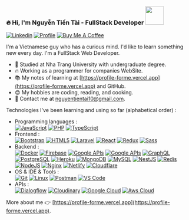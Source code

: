 ###  🔥 Hi, I'm Nguyễn Tiến Tài - FullStack Developer  <a href="https://profile-forme.surge.sh" target="_blank"><img src="https://res.cloudinary.com/ecommerce2021/image/upload/v1659065987/avatar/logo_begsn1.png" width="50"></a>
[![Linkedin](https://img.shields.io/badge/-LinkedIn-blue?style=flat&logo=Linkedin&logoColor=white&link=https://www.linkedin.com/in/dinhanhthi/)](https://www.linkedin.com/in/tai-nguyen-tien-787545213/)
[![Profile](https://img.shields.io/badge/-My%20Notes-009e22?style=flat&logo=data:image/png;base64,iVBORw0KGgoAAAANSUhEUgAAAA4AAAARCAQAAABHwVUUAAAAxklEQVQYlYWROw6BQRSFp1LRW4BaqUCswAJsQYJoJDQsAI0VSIgIpUKjIgqxAIlGoSXexPNz+ecvMDi3uvnmzD0zVymFkwI9ui/Vo4JH4SDEhE9diSkCZMkzZ0Wblq6pwBspJdcGWUgzJEqDOk3S1DTES5IyGwbi37FmL0eqNnQToc+RMQkZkCVHnI4NXYQZcZZmz/ZZOy429JGhJIHepQP5ZeKn/jr1zJMZWmkPZmi9c/ktUNCAtNP625kZ/tqKeuQtmvd5B5bhnUU8EVlfAAAAAElFTkSuQmCC&link=https://profile-forme.surge.sh)](https://profile-forme.surge.sh)
[![Buy Me A Coffee](https://img.shields.io/badge/-Buy%20Me%20A%20Coffee-db4c4c?style=flat&logo=buy-me-a-coffee&logoColor=ffffff&link=https://ko-fi.com/tientainguyen)](https://ko-fi.com/tientainguyen)

I'm a Vietnamese guy who has a curious mind. I'd like to learn something new every day. I'm a FullStack Web Developer.

- 🌱 Studied at Nha Trang University with undergraduate degree.
- 🔥 Working as a programmer for companies WebSite.
- 📚 My notes of learning at [https://profile-forme.vercel.app](https://profile-forme.vercel.app) and GitHub.
- 😍 My hobbies are coding, reading, and cooking.
- 💌 Contact me at [nguyentientai10@gmail.com](mailto:nguyentientai10@gmail.com).

Technologies I've been learning and using so far (alphabetical order) :

- Programming languages : <br />
    [![JavaScript](https://img.shields.io/badge/-JavaScript-eee?style=flat-square&logo=javascript&logoColor=DD9C25)](https://profile-forme.vercel.app)
    <!-- [![R Lang](https://img.shields.io/badge/-R%20Lang-eee?style=flat-square&logo=r&logoColor=276dc3)](https://profile-forme.vercel.app) -->
    <!-- [![Ruby](http://img.shields.io/badge/-Ruby-eee?style=flat-square&logo=ruby&logoColor=CC342D)](https://profile-forme.vercel.app) -->
    [![PHP](http://img.shields.io/badge/-PHP-eee?style=flat-square&logo=php&logoColor=4951aa)](https://profile-forme.vercel.app)
    [![TypeScript](http://img.shields.io/badge/-TypeScript-eee?style=flat-square&logo=typescript&logoColor=3178C6)](https://profile-forme.vercel.app)
- Frontend : <br />
    [![Bootstrap](http://img.shields.io/badge/-Bootstrap-eee?style=flat-square&logo=bootstrap&logoColor=563D7C)](https://profile-forme.vercel.app)
    [![HTML5](http://img.shields.io/badge/-HTML5-eee?style=flat-square&logo=html5&logoColor=E34F26)](https://profile-forme.vercel.app)
    [![Laravel](https://img.shields.io/badge/-Laravel-eee?style=flat-square&logo=laravel&logoColor=fb503b)](https://profile-forme.vercel.app)
    [![React](https://img.shields.io/badge/-React-eee?style=flat-square&logo=react&logoColor=0088cc)](https://profile-forme.vercel.app)
    [![Redux](https://img.shields.io/badge/-Redux-eee?style=flat-square&logo=redux&logoColor=9932CC)](https://profile-forme.vercel.app)
    [![Sass](https://img.shields.io/badge/-SASS-eee?style=flat-square&logo=sass&logoColor=CC6699)](https://profile-forme.vercel.app)
- Backend : <br />
    [![Docker](https://img.shields.io/badge/-Docker-eee?style=flat-square&logo=docker&logoColor=2496ed)](https://profile-forme.vercel.app)
    [![Firebase](https://img.shields.io/badge/-Firebase-EEE?style=flat-square&logo=firebase&logoColor=FFCA28)](https://profile-forme.vercel.app)
    [![Google APIs](http://img.shields.io/badge/-Google%20APIs-eee?style=flat-square&logo=google&logoColor=4285F4)](https://profile-forme.vercel.app)
    [![Google APIs](http://img.shields.io/badge/-Facebook%20APIs-eee?style=flat-square&logo=facebook&logoColor=4285F4)](https://profile-forme.vercel.app)
    [![GraphQL](https://img.shields.io/badge/-GraphQL-eee?style=flat-square&logo=graphql&logoColor=E10098)](https://profile-forme.vercel.app)
    [![PostgreSQL](https://img.shields.io/badge/-PostgreSQL-eee?style=flat-square&logo=postgresql&logoColor=0273B7)](https://profile-forme.vercel.app)
    [![Heroku](https://img.shields.io/badge/-Heroku-eee?style=flat-square&logo=heroku&logoColor=430098)](https://profile-forme.vercel.app)
    [![MongoDB](https://img.shields.io/badge/-MongoDB-eee?style=flat-square&logo=mongodb&logoColor=47A248)](https://profile-forme.vercel.app)
    [![MySQL](http://img.shields.io/badge/-MySQL-eee?style=flat-square&logo=mysql&logoColor=4479A1)](https://profile-forme.vercel.app)
    [![NestJS](https://img.shields.io/badge/-NestJS-eee?style=flat-square&logo=nestjs&logoColor=E0234E)](https://profile-forme.vercel.app)
    [![Redis](https://img.shields.io/badge/-Redis-eee?style=flat-square&logo=redis&logoColor=E0234E)](https://profile-forme.vercel.app)
    [![NodeJS](http://img.shields.io/badge/-NodeJS-eee?style=flat-square&logo=data:image/png;base64,iVBORw0KGgoAAAANSUhEUgAAAA4AAAAOCAMAAAAolt3jAAAAgVBMVEUzmTMzkTM0mDQslSwtlS00mzQAAAA7nTsymDIzmDMwmDAymTIzmDMzmTMzmDMzmDMzlzM0mTQzmTMzmTMzmTMzmTMzmTM0mjQ1nDUxlzEymDIzmTMzmTMzmTMzmTMzmTMwlzAzmTMzmTMzmTMzmTMzmTMzmTM0mTQzmTMzmTP///8ybrFJAAAAKXRSTlMAAAAAAAAAAAAAAA9RxlIRBjSR6/7vmzkIAyd21Nt8JwMauPwrKvlQxcV6L9IAAABUSURBVAjXY2RgZGTkYGQEUl8ZwUx2EAUSZfz0jVESSPEygMAXkIgiIyMbAwT8+v+fUeU/jAfkMzKqMjLDuX//k8ZFMwrNIjRnoDkS7AUZxqcQLwAA4+0cex8ENfMAAAAASUVORK5CYII=)](https://profile-forme.vercel.apph)
    [![Nginx](https://img.shields.io/badge/-Nginx-eee?style=flat-square&logo=nginx&logoColor=47A248)](https://profile-forme.vercel.app)
    [![Netlify](https://img.shields.io/badge/-Netlify-eee?style=flat-square&logo=netlify&logoColor=9ef9e0)](https://profile-forme.vercel.app)
    [![Cloudflare](https://img.shields.io/badge/-Cloudflare-eee?style=flat-square&logo=cloudflare&logoColor=E34F26)](https://profile-forme.vercel.app)
- OS & IDE & Tools : <br />
    [![Git](http://img.shields.io/badge/-Git-eee?style=flat-square&logo=git&logoColor=F05032)](https://profile-forme.vercel.app)
    [![Linux](http://img.shields.io/badge/-Linux-eee?style=flat-square&logo=linux&logoColor=D67A10)](https://profile-forme.vercel.app)
    [![Postman](http://img.shields.io/badge/-Postman-eee?style=flat-square&logo=postman&logoColor=FF6C37)](https://profile-forme.vercel.app)
    [![VS Code](http://img.shields.io/badge/-VS%20Code-eee?style=flat-square&logo=visual-studio-code&logoColor=007ACC)](https://profile-forme.vercel.app)
- APIs : <br />
    [![Dialogflow](http://img.shields.io/badge/-Dialogflow-eee?style=flat-square&logo=dialogflow&logoColor=FF9800)](https://profile-forme.vercel.app)
    [![Cloudinary](http://img.shields.io/badge/-Cloudinary-eee?style=flat-square&logo=google-cloud&logoColor=4285F4)](https://profile-forme.vercel.app)
    [![Google Cloud](https://img.shields.io/badge/-Google%20Cloud-eee?style=flat-square&logo=google-cloud&logoColor=4285F4)](https://profile-forme.vercel.app/)
    [![Aws Cloud](https://img.shields.io/badge/-Aws%20Cloud-eee?style=flat-square&logo=google-cloud&logoColor=FF6C37)](https://profile-forme.vercel.app/)


More about me 👉 [https://profile-forme.vercel.app](https://profile-forme.vercel.app).
